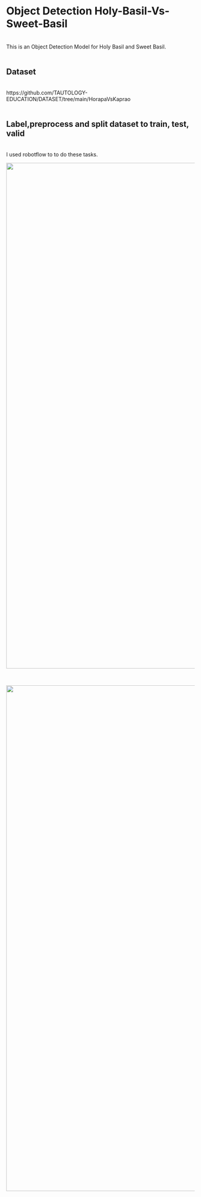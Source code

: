 # Object Detection Holy-Basil-Vs-Sweet-Basil
<br/>
This is an Object Detection Model for Holy Basil and Sweet Basil.
<br/>
<br/>

## Dataset

<br/>
https://github.com/TAUTOLOGY-EDUCATION/DATASET/tree/main/HorapaVsKaprao
<br/>
<br/>

## Label,preprocess and split dataset to train, test, valid
<br/>
I used robotflow to to do these tasks.
<br/>

<p align="center">
    <img width="1352" alt="Screenshot 2566-02-18 at 22 16 07" src="https://user-images.githubusercontent.com/57711760/219873533-0ba57398-5a71-48f9-8fef-ce57f328948d.png">
 </p>
 <br/>
 <p align="center">
    <img width="1352" alt="Screenshot 2566-02-18 at 22 04 16" src="https://user-images.githubusercontent.com/57711760/219873549-98850fb0-ea3a-4214-9319-9d766b25e599.png">
 </p>
